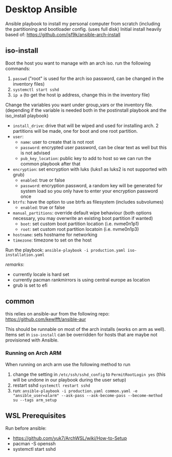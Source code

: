 # Desktop Ansible

Ansible playbook to install my personal computer from scratch (including the partitioning and bootloader config. (uses full disk)
Initial install heavily based of: https://github.com/jsf9k/ansible-arch-install

## iso-install

Boot the host you want to manage with an arch iso. run the following commands:

1. `passwd` ("root" is used for the arch iso password, can be changed in the inventory files)
2. `systemctl start sshd`
3. `ip a` (to get the host ip address, change this in the inventory file)

Change the variables you want under group_vars or the inventory file. (depending if the variable is needed both in the postinstall playbook and the iso_install playbook)
- `install_drive`: drive that will be wiped and used for installing arch. 2 partitions will be made, one for boot and one root partition.
- `user`:
  - `name`: user to create that is not root
  - `password`: encrypted user password, can be clear text as well but this is not advised
  - `pub_key_location`: public key to add to host so we can run the common playbook after that
- `encryption`: set encryption with luks (luks1 as luks2 is not supported with grub)
  - `enabled`: true or false
  - `password`: encryption password, a random key will be generated for system load so you only have to enter your encryption password once
- `btrfs`: have the option to use btrfs as filesystem (includes subvolumes)
  - `enabled`: true or false
- `manual_partitions`: override default wipe behaviour (both options necessary, you may overwrite an existing boot partition if wanted)
  - `boot`: set custom boot partition location (i.e. nvme0n1p1)
  - `root`: set custom root partition locatoin (i.e. nvme0n1p3)
- `hostname`: sets hostname for networking
- `timezone`: timezone to set on the host

Run the playbook:
`ansible-playbook -i production.yaml iso-installation.yaml`

*remarks*:
- currently locale is hard set
- currently pacman rankmirrors is using central europe as location
- grub is set to efi

## common
this relies on ansible-aur from the following repo: https://github.com/kewlfft/ansible-aur

This should be runnable on most of the arch installs (works on arm as well). Items set in `iso-install` can be overridden for hosts that are maybe not provisioned with Ansible.

### Running on Arch ARM
When running on arch arm use the following method to run
1) change the setting in `/etc/ssh/sshd_config` to `PermitRootLogin yes`
(this will be undone in our playbook during the user setup)
2) restart sshd `systemctl restart sshd`
3) run: `ansible-playbook -i production.yaml common.yaml -e "ansible_user=alarm" --ask-pass --ask-become-pass --become-method su --tags arm_setup`

## WSL Prerequisites

Run before ansible:
- https://github.com/yuk7/ArchWSL/wiki/How-to-Setup
- pacman -S openssh
- systemctl start sshd
